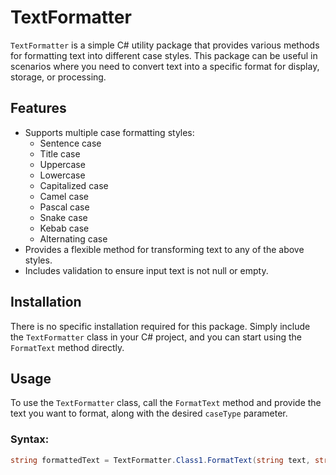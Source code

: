 ﻿# TextFormatter

`TextFormatter` is a simple C# utility package that provides various methods for formatting text into different case styles. This package can be useful in scenarios where you need to convert text into a specific format for display, storage, or processing.

## Features

- Supports multiple case formatting styles:
  - Sentence case
  - Title case
  - Uppercase
  - Lowercase
  - Capitalized case
  - Camel case
  - Pascal case
  - Snake case
  - Kebab case
  - Alternating case
- Provides a flexible method for transforming text to any of the above styles.
- Includes validation to ensure input text is not null or empty.

## Installation

There is no specific installation required for this package. Simply include the `TextFormatter` class in your C# project, and you can start using the `FormatText` method directly.

## Usage

To use the `TextFormatter` class, call the `FormatText` method and provide the text you want to format, along with the desired `caseType` parameter.

### Syntax:
```csharp
string formattedText = TextFormatter.Class1.FormatText(string text, string caseType);
